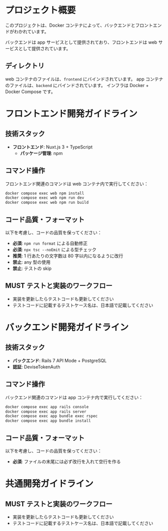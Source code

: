 # プロジェクト概要

このプロジェクトは、Docker コンテナによって、バックエンドとフロントエンドがわかれています。

バックエンドは app サービスとして提供されており、フロントエンドは web サービスとして提供されています。

## ディレクトリ

web コンテナのファイルは、`frontend` にバインドされています。
app コンテナのファイルは、`backend` にバインドされています。
インフラは Docker + Docker Compose です。

# フロントエンド開発ガイドライン

## 技術スタック

- **フロントエンド**: Nuxt.js 3 + TypeScript
  - **パッケージ管理**: npm

## コマンド操作

フロントエンド関連のコマンドは web コンテナ内で実行してください：

```bash
docker compose exec web npm install
docker compose exec web npm run dev
docker compose exec web npm run build
```

## コード品質・フォーマット

以下を考慮し、コードの品質を保ってください：

- **必須**: `npm run format` による自動修正
- **必須**: `npx tsc --noEmit` による型チェック
- **推奨**: 1 行あたりの文字数は 80 字以内になるように改行
- **禁止**: any 型の使用
- **禁止**: テストの skip

## MUST テストと実装のワークフロー

- 実装を更新したらテストコードも更新してください
- テストコードに記載するテストケース名は、日本語で記載してください

# バックエンド開発ガイドライン

## 技術スタック

- **バックエンド**: Rails 7 API Mode + PostgreSQL
- **認証**: DeviseTokenAuth

## コマンド操作

バックエンド関連のコマンドは app コンテナ内で実行してください：

```bash
docker compose exec app rails console
docker compose exec app rails server
docker compose exec app bundle exec rspec
docker compose exec app bundle install
```

## コード品質・フォーマット

以下を考慮し、コードの品質を保ってください：

- **必須**: ファイルの末尾には必ず改行を入れて空行を作る

# 共通開発ガイドライン

## MUST テストと実装のワークフロー

- 実装を更新したらテストコードも更新してください
- テストコードに記載するテストケース名は、日本語で記載してください
